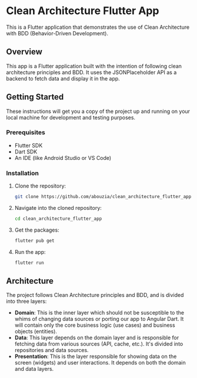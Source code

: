 # Clean Architecture Flutter App

This is a Flutter application that demonstrates the use of Clean Architecture with BDD (Behavior-Driven Development).

## Overview

This app is a Flutter application built with the intention of following clean architecture principles and BDD. It uses the JSONPlaceholder API as a backend to fetch data and display it in the app.

## Getting Started

These instructions will get you a copy of the project up and running on your local machine for development and testing purposes.

### Prerequisites

- Flutter SDK
- Dart SDK
- An IDE (like Android Studio or VS Code)

### Installation

1. Clone the repository:
    ```bash
    git clone https://github.com/abouzia/clean_architecture_flutter_app.git
    ```
2. Navigate into the cloned repository:
    ```bash
    cd clean_architecture_flutter_app
    ```
3. Get the packages:
    ```bash
    flutter pub get
    ```
4. Run the app:
    ```bash
    flutter run
    ```

## Architecture

The project follows Clean Architecture principles and BDD, and is divided into three layers:

- **Domain**: This is the inner layer which should not be susceptible to the whims of changing data sources or porting our app to Angular Dart. It will contain only the core business logic (use cases) and business objects (entities).
- **Data**: This layer depends on the domain layer and is responsible for fetching data from various sources (API, cache, etc.). It's divided into repositories and data sources.
- **Presentation**: This is the layer responsible for showing data on the screen (widgets) and user interactions. It depends on both the domain and data layers.
